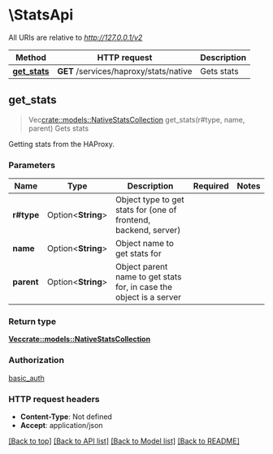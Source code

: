 # \StatsApi

All URIs are relative to *http://127.0.0.1/v2*

Method | HTTP request | Description
------------- | ------------- | -------------
[**get_stats**](StatsApi.md#get_stats) | **GET** /services/haproxy/stats/native | Gets stats



## get_stats

> Vec<crate::models::NativeStatsCollection> get_stats(r#type, name, parent)
Gets stats

Getting stats from the HAProxy.

### Parameters


Name | Type | Description  | Required | Notes
------------- | ------------- | ------------- | ------------- | -------------
**r#type** | Option<**String**> | Object type to get stats for (one of frontend, backend, server) |  |
**name** | Option<**String**> | Object name to get stats for |  |
**parent** | Option<**String**> | Object parent name to get stats for, in case the object is a server |  |

### Return type

[**Vec<crate::models::NativeStatsCollection>**](native_stats_collection.md)

### Authorization

[basic_auth](../README.md#basic_auth)

### HTTP request headers

- **Content-Type**: Not defined
- **Accept**: application/json

[[Back to top]](#) [[Back to API list]](../README.md#documentation-for-api-endpoints) [[Back to Model list]](../README.md#documentation-for-models) [[Back to README]](../README.md)

